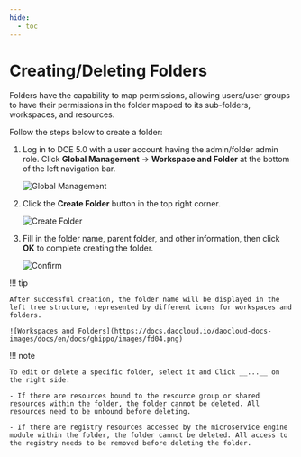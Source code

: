 ```yaml
---
hide:
  - toc
---
```


# Creating/Deleting Folders

Folders have the capability to map permissions, allowing users/user groups to have their permissions in the folder mapped to its sub-folders, workspaces, and resources.

Follow the steps below to create a folder:

1. Log in to DCE 5.0 with a user account having the admin/folder admin role.
   Click __Global Management__ -> __Workspace and Folder__ at the bottom of the left navigation bar.

    ![Global Management](../../images/ws01.png)

2. Click the __Create Folder__ button in the top right corner.

    ![Create Folder](../../images/ws02.png)

3. Fill in the folder name, parent folder, and other information, then click __OK__ to complete creating the folder.

    ![Confirm](https://docs.daocloud.io/daocloud-docs-images/docs/en/docs/ghippo/images/fd03.png)

!!! tip

    After successful creation, the folder name will be displayed in the left tree structure, represented by different icons for workspaces and folders.

    ![Workspaces and Folders](https://docs.daocloud.io/daocloud-docs-images/docs/en/docs/ghippo/images/fd04.png)

!!! note

    To edit or delete a specific folder, select it and Click __...__ on the right side.

    - If there are resources bound to the resource group or shared resources within the folder, the folder cannot be deleted. All resources need to be unbound before deleting.

    - If there are registry resources accessed by the microservice engine module within the folder, the folder cannot be deleted. All access to the registry needs to be removed before deleting the folder.
